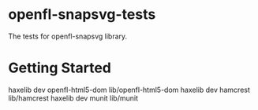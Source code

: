 openfl-snapsvg-tests
====================

The tests for openfl-snapsvg library.


Getting Started
===============

haxelib dev openfl-html5-dom lib/openfl-html5-dom
haxelib dev hamcrest lib/hamcrest
haxelib dev munit lib/munit
